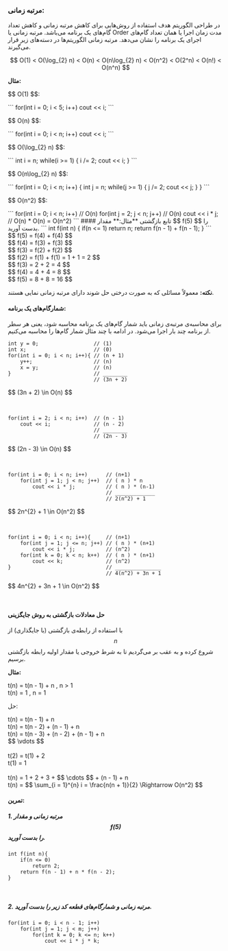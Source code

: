 ### مرتبه زمانی:
در طراحی الگوریتم هدف استفاده از روش‌هایی برای کاهش مرتبه زمانی و کاهش تعداد گام‌های یک برنامه می‌باشد. مرتبه زمانی یا Order مدت زمان اجرا یا همان تعداد گام‌های اجرای یک برنامه را نشان می‌دهد. مرتبه زمانی الگوریتم‌ها در دسته‌های زیر قرار می‌گیرند.

<p style="direction: ltr; text-align: center">$$ O(1) < O(\log_{2} n) < O(n) < O(n\log_{2} n) < O(n^2) < O(2^n) < O(n!) < O(n^n) $$ </p>

**مثال:**

<p style="direction:ltr; text-align:left">$$ O(1) $$:</p>
```
for(int i = 0; i < 5; i++)
    cout << i;
```
<br/>

<p style="direction:ltr; text-align:left">$$ O(n) $$:</p>
```
for(int i = 0; i < n; i++)
    cout << i;
```
<br/>

<p style="direction:ltr; text-align:left">$$ O(\log_{2} n) $$:</p>
```
int i = n;
while(i >= 1)
{
    i /= 2;
    cout << i;
}
```
<br/>

<p style="direction:ltr; text-align:left">$$ O(n\log_{2} n) $$:</p>
```
for(int i = 0; i < n; i++)
{
    int j = n;
    while(j >= 1)
    {
        j /= 2;
        cout << j;
    }
}
```
<br/>

<p style="direction:ltr; text-align:left">$$ O(n^2) $$:</p>
```
for(int i = 0; i < n; i++)      // O(n)
    for(int j = 2; j < n; j++)  // O(n)
        cout << i * j;          // O(n) * O(n) = O(n^2)
```
#### تابع بازگشتی
**مثال:** مقدار $$ f(5) $$ را بدست آورید.
```
int f(int n)
{
    if(n <= 1)
        return n;
    return f(n - 1) + f(n - 1);
}
```
<div style="text-align:left">
$$ f(5) = f(4) + f(4) $$ <br/>
$$ f(4) = f(3) + f(3) $$ <br/>
$$ f(3) = f(2) + f(2) $$ <br/>
$$ f(2) = f(1) + f(1) = 1 + 1 = 2 $$ <br/>
$$ f(3) = 2 + 2 = 4 $$ <br/>
$$ f(4) = 4 + 4 = 8 $$ <br/>
$$ f(5) = 8 + 8 = 16 $$ <br/>
</div>

**نکته:** معمولاً مسائلی که به صورت درختی حل شوند دارای مرتبه زمانی نمایی هستند.

#### شمارگام‌های یک برنامه:
برای محاسبه‌ی مرتبه‌ی زمانی باید شمار گام‌های یک برنامه محاسبه شود، یعنی هر سطر از برنامه چند بار اجرا می‌شود. در ادامه با چند مثال شمار گام‌ها را محاسبه می‌کنیم.
```
int y = 0;                  // (1)
int x;                      // (0)
for(int i = 0; i < n; i++){ // (n + 1)
    y++;                    // (n)
    x = y;                  // (n)
}                           // ________
                            // (3n + 2)
```
<p style="direction:ltr; text-align:left">$$ (3n + 2) \in O(n) $$</p>
<br/>

```
for(int i = 2; i < n; i++)  // (n - 1)
    cout << i;              // (n - 2)
                            // ________
                            // (2n - 3)
```
<p style="direction:ltr; text-align:left">$$ (2n - 3) \in O(n) $$</p>
<br/>

```
for(int i = 0; i < n; i++)      // (n+1)
    for(int j = 1; j < n; j++)  // ( n ) * n
        cout << i * j;          // ( n ) * (n-1)
                                // _____________
                                // 2(n^2) + 1
```
<p style="direction:ltr; text-align:left">$$ 2n^{2} + 1 \in O(n^2) $$</p>
<br/>

```
for(int i = 0; i < n; i++){     // (n+1)
    for(int j = 1; j <= n; j++) // ( n ) * (n+1)
        cout << i * j;          // (n^2)
    for(int k = 0; k < n; k++)  // ( n ) * (n+1)
        cout << k;              // (n^2)
}                               // _______________
                                // 4(n^2) + 3n + 1
```
<p style="direction:ltr; text-align:left">$$ 4n^{2} + 3n + 1 \in O(n^2) $$</p>
<br/>

#### حل معادلات بازگشتی به روش جایگزینی
با استفاده از رابطه‌ی بازگشتی (با جایگذاری) از $$ n $$ شروع کرده و به عقب بر می‌گردیم تا به شرط خروجی یا مقدار اولیه رابطه بازگشتی برسیم.

**مثال:**

<p style="direction:ltr; text-align:left">
t(n) = t(n - 1) + n , n > 1 <br/>
t(n) = 1 , n = 1
</p>

حل:

<p style="direction:ltr; text-align:left">
t(n) = t(n - 1) + n <br/>
t(n) = t(n - 2) + (n - 1) + n <br/>
t(n) = t(n - 3) + (n - 2) + (n - 1) + n <br/>
$$ \vdots $$ <br/>
<br/>
t(2) = t(1) + 2 <br/>
t(1) = 1 <br/>
<br/>
t(n) = 1 + 2 + 3 + $$ \cdots $$ + (n - 1) + n <br/>
t(n) = $$ \sum_{i = 1}^{n} i = \frac{n(n + 1)}{2} \Rightarrow O(n^2) $$ <br/>
</p>

#### تمرین:
##### 1. مرتبه زمانی و مقدار $$ f(5) $$ را بدست آورید.

```
int f(int n){
    if(n <= 0)
        return 2;
    return f(n - 1) + n * f(n - 2);
}
```
<br/>

##### 2. مرتبه زمانی و شمارگام‌های قطعه کد زیر را بدست آورید.

```
for(int i = 0; i < n - 1; i++)
    for(int j = 1; j < m; j++)
        for(int k = 0; k <= n; k++)
            cout << i * j * k;
```